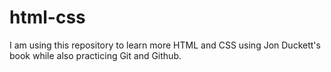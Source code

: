 # html-css
I am using this repository to learn more HTML and CSS using Jon Duckett's book while also practicing Git and Github.
